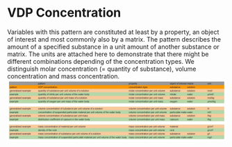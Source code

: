 # VDP Concentration
Variables with this pattern are constituted at least by a property, an object of interest and most commonly also by a matrix. The pattern describes the amount of a specified substance in a unit amount of another substance or matrix. The units are attached here to demonstrate that there might be different combinations depending of the concentration types. We distinguish molar concentration (= quantity of substance), volume concentration and mass concentration. 
![simple](gfx/concentration.JPG)
